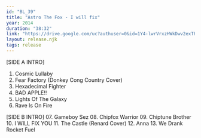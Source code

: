 ```yaml
---
id: "BL_39"
title: "Astro The Fox - I will fix"
year: 2014
duration: "38:32"
link: "https://drive.google.com/uc?authuser=0&id=1Y4-lwrVrxzHWkDwv2exTPeUtNkztKr4w&export=download"
layout: release.njk
tags: release
---
```


[SIDE A INTRO]
01. Cosmic Lullaby
02. Fear Factory (Donkey Cong Country Cover)
03. Hexadecimal Fighter
04. BAD APPLE!!
05. Lights Of The Galaxy
06. Rave Is On Fire

[SIDE B INTRO]
07. Gameboy Sez
08. Chipfox Warrior
09. Chiptune Brother
10. I WILL FIX YOU
11. The Castle (Renard Cover)
12. Anna
13. We Drank Rocket Fuel